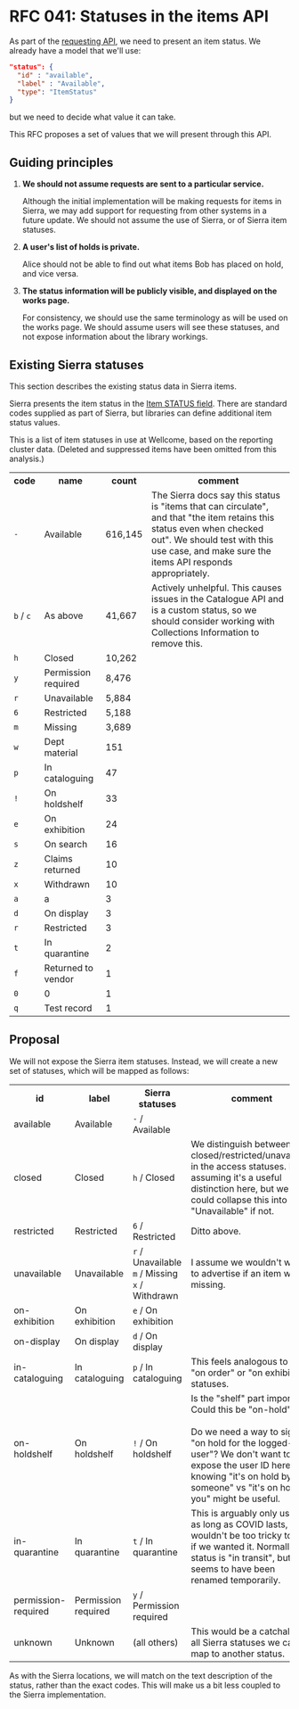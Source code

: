 # RFC 041: Statuses in the items API

As part of the [requesting API](../039-requesting-api-design), we need to present an item status.
We already have a model that we'll use:

```json
"status": {
  "id" : "available",
  "label" : "Available",
  "type": "ItemStatus"
}
```

but we need to decide what value it can take.

This RFC proposes a set of values that we will present through this API.



## Guiding principles

1.  **We should not assume requests are sent to a particular service.**

    Although the initial implementation will be making requests for items in Sierra, we may add support for requesting from other systems in a future update.
    We should not assume the use of Sierra, or of Sierra item statuses.

2.  **A user's list of holds is private.**

    Alice should not be able to find out what items Bob has placed on hold, and vice versa.

3.  **The status information will be publicly visible, and displayed on the works page.**

    For consistency, we should use the same terminology as will be used on the works page.
    We should assume users will see these statuses, and not expose information about the library workings.



## Existing Sierra statuses

This section describes the existing status data in Sierra items.

Sierra presents the item status in the [Item STATUS field](https://documentation.iii.com/sierrahelp/Default.htm#sril/sril_records_fixed_field_types_item.html#STATUS).
There are standard codes supplied as part of Sierra, but libraries can define additional item status values.

This is a list of item statuses in use at Wellcome, based on the reporting cluster data.
(Deleted and suppressed items have been omitted from this analysis.)

<table>
  <tr>
    <th>code</th>
    <th>name</th>
    <th>count</th>
    <th>comment</th>
  </tr>
  <tr>
    <td><code>-</code></td>
    <td>Available</td>
    <td>616,145</td>
    <td>
      The Sierra docs say this status is "items that can circulate", and that "the item retains this status even when checked out".
      We should test with this use case, and make sure the items API responds appropriately.
    </td>
  </tr>
  <tr>
    <td><code>b</code> / <code>c</code></td>
    <td>As above</td>
    <td>41,667</td>
    <td>
      Actively unhelpful.
      This causes issues in the Catalogue API and is a custom status, so we should consider working with Collections Information to remove this.
    </td>
  </tr>
  <tr>
    <td><code>h</code></td>
    <td>Closed</td>
    <td>10,262</td>
    <td></td>
  </tr>
  <tr>
    <td><code>y</code></td>
    <td>Permission required</td>
    <td>8,476</td>
    <td></td>
  </tr>
  <tr>
    <td><code>r</code></td>
    <td>Unavailable</td>
    <td>5,884</td>
    <td></td>
  </tr>
  <tr>
    <td><code>6</code></td>
    <td>Restricted</td>
    <td>5,188</td>
    <td></td>
  </tr>
  <tr>
    <td><code>m</code></td>
    <td>Missing</td>
    <td>3,689</td>
    <td></td>
  </tr>
  <tr>
    <td><code>w</code></td>
    <td>Dept material</td>
    <td>151</td>
    <td></td>
  </tr>
  <tr>
    <td><code>p</code></td>
    <td>In cataloguing</td>
    <td>47</td>
    <td></td>
  </tr>
  <tr>
    <td><code>!</code></td>
    <td>On holdshelf</td>
    <td>33</td>
    <td></td>
  </tr>
  <tr>
    <td><code>e</code></td>
    <td>On exhibition</td>
    <td>24</td>
    <td></td>
  </tr>
  <tr>
    <td><code>s</code></td>
    <td>On search</td>
    <td>16</td>
    <td></td>
  </tr>
  <tr>
    <td><code>z</code></td>
    <td>Claims returned</td>
    <td>10</td>
    <td></td>
  </tr>
  <tr>
    <td><code>x</code></td>
    <td>Withdrawn</td>
    <td>10</td>
    <td></td>
  </tr>
  <tr>
    <td><code>a</code></td>
    <td>a</td>
    <td>3</td>
    <td></td>
  </tr>
  <tr>
    <td><code>d</code></td>
    <td>On display</td>
    <td>3</td>
    <td></td>
  </tr>
  <tr>
    <td><code>r</code></td>
    <td>Restricted</td>
    <td>3</td>
    <td></td>
  </tr>
  <tr>
    <td><code>t</code></td>
    <td>In quarantine</td>
    <td>2</td>
    <td></td>
  </tr>
  <tr>
    <td><code>f</code></td>
    <td>Returned to vendor</td>
    <td>1</td>
    <td></td>
  </tr>
  <tr>
    <td><code>0</code></td>
    <td>0</td>
    <td>1</td>
    <td></td>
  </tr>
  <tr>
    <td><code>q</code></td>
    <td>Test record</td>
    <td>1</td>
    <td></td>
  </tr>
</table>



## Proposal

We will not expose the Sierra item statuses.
Instead, we will create a new set of statuses, which will be mapped as follows:

<table>
  <tr>
    <th>id</th>
    <th>label</th>
    <th>Sierra statuses</th>
    <th>comment</th>
  </tr>
  <tr>
    <td>available</td>
    <td>Available</td>
    <td><code>-</code> / Available</td>
    <td></td>
  </tr>
  <tr>
    <td>closed</td>
    <td>Closed</td>
    <td>
      <code>h</code> / Closed <br/>
    </td>
    <td>
      We distinguish between closed/restricted/unavailable in the access statuses.
      I'm assuming it's a useful distinction here, but we could collapse this into "Unavailable" if not.
    </td>
  </tr>
  <tr>
    <td>restricted</td>
    <td>Restricted</td>
    <td>
      <code>6</code> / Restricted <br/>
    </td>
    <td>
      Ditto above.
    </td>
  </tr>
  <tr>
    <td>unavailable</td>
    <td>Unavailable</td>
    <td>
      <code>r</code> / Unavailable <br/>
      <code>m</code> / Missing <br/>
      <code>x</code> / Withdrawn
    </td>
    <td>
      I assume we wouldn't want to advertise if an item was missing.
    </td>
  </tr>
  <tr>
    <td>on-exhibition</td>
    <td>On exhibition</td>
    <td>
      <code>e</code> / On exhibition
    </td>
    <td>
    </td>
  </tr>
  <tr>
    <td>on-display</td>
    <td>On display</td>
    <td>
      <code>d</code> / On display
    </td>
    <td>
    </td>
  </tr>
  <tr>
    <td>in-cataloguing</td>
    <td>In cataloguing</td>
    <td>
      <code>p</code> / In cataloguing
    </td>
    <td>
      This feels analogous to the "on order" or "on exhibition" statuses.
    </td>
  </tr>
  <tr>
    <td>on-holdshelf</td>
    <td>On holdshelf</td>
    <td>
      <code>!</code> / On holdshelf
    </td>
    <td>
      Is the "shelf" part important?
      Could this be "on-hold"?<br/><br/>
      Do we need a way to signal "on hold for the logged-in user"?
      We don't want to expose the user ID here, but knowing "it's on hold by someone" vs "it's on hold by you" might be useful.
    </td>
  </tr>
  <tr>
    <td>in-quarantine</td>
    <td>In quarantine</td>
    <td>
      <code>t</code> / In quarantine
    </td>
    <td>
      This is arguably only useful as long as COVID lasts, but it wouldn't be too tricky to add if we wanted it.
      Normally this status is "in transit", but it seems to have been renamed temporarily.
    </td>
  </tr>
  <tr>
    <td>permission-required</td>
    <td>Permission required</td>
    <td><code>y</code> / Permission required</td>
    <td></td>
  </tr>
  <tr>
    <td>unknown</td>
    <td>Unknown</td>
    <td>(all others)</td>
    <td>
      This would be a catchall for all Sierra statuses we can't map to another status.
    </td>
  </tr>
</table>

As with the Sierra locations, we will match on the text description of the status, rather than the exact codes.
This will make us a bit less coupled to the Sierra implementation.
